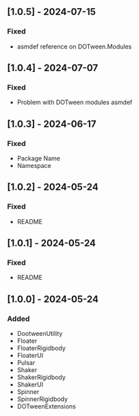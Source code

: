 ## [1.0.5] - 2024-07-15

### Fixed

- asmdef reference on DOTween.Modules

## [1.0.4] - 2024-07-07

### Fixed

- Problem with DOTween modules asmdef

## [1.0.3] - 2024-06-17

### Fixed

- Package Name
- Namespace

## [1.0.2] - 2024-05-24

### Fixed

- README

## [1.0.1] - 2024-05-24

### Fixed

- README

## [1.0.0] - 2024-05-24

### Added

- DootweenUtility
- Floater
- FloaterRigidbody
- FloaterUI
- Pulsar
- Shaker
- ShakerRigidbody
- ShakerUI
- Spinner
- SpinnerRigidbody
- DOTweenExtensions